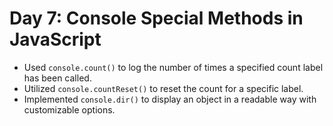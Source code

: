 # Day 7: Console Special  Methods in JavaScript
- Used `console.count()` to log the number of times a specified count label has been called.
- Utilized `console.countReset()` to reset the count for a specific label.
- Implemented `console.dir()` to display an object in a readable way with customizable options.
